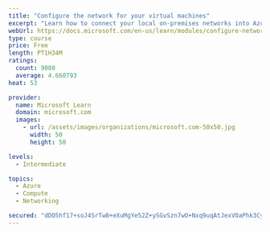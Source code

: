 ```yaml
---
title: "Configure the network for your virtual machines"
excerpt: "Learn how to connect your local on-premises networks into Azure using virtual networks, VPN gateways, and Azure ExpressRoute."
webUrl: https://docs.microsoft.com/en-us/learn/modules/configure-network-for-azure-virtual-machines/
type: course
price: Free
length: PT1H34M
ratings:
  count: 9080
  average: 4.660793
heat: 53

provider:
  name: Microsoft Learn
  domain: microsoft.com
  images:
    - url: /assets/images/organizations/microsoft.com-50x50.jpg
      width: 50
      height: 50

levels:
  - Intermediate

topics:
  - Azure
  - Compute
  - Networking

secured: "dDO5hf17+soJ4SrTw8+eXuMgYe52Z+ySGvSzn7wO+Nxq9uqAtJexVOaPhk3Cy33q+PUz5XCVJ+QSGYQOVfmtt5o6TYUV8ioATWsf0GC3TmFC17FoI+/rr/R0PXCQKQZW7WFJ2CKoqDzpE9sGpU6BJLLtkUeOAktgri9SxW+P+cAXNyYmQZpqQYokABNaFgYHP29Q8YPpIbS4JeiIuii+il2DwwbGmNW9GKIhcVUDUW73Hpv+p5h+UdGwSODqSKHKf8xJ8PdaPqouvFxoV8lu3KS+t/JE4Qm3dAWBBARorFxFhdv6gfvTExVpNcftiBV+ZU0qd0Aw5n+b1TPa2SidlUyPjwkIOPAvL/KyEytTLCdI7bE90CiLjb6WsL6IZeBE5Myt9q0Gk+SwhaNx+NCc2XYXZORLtdfeKDDrnvHH+yc=;UjfIOrbQAiNjyS3bgjpSLA=="
---
```


